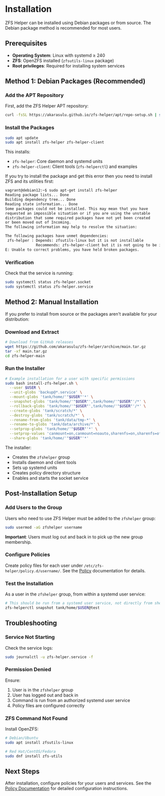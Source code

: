 # Installation

ZFS Helper can be installed using Debian packages or from source. The Debian package method is recommended for most users.

## Prerequisites

- **Operating System**: Linux with systemd ≥ 240
- **ZFS**: OpenZFS installed (`zfsutils-linux` package)
- **Root privileges**: Required for installing system services

## Method 1: Debian Packages (Recommended)

### Add the APT Repository

First, add the ZFS Helper APT repository:

```bash
curl -fsSL https://akarasulu.github.io/zfs-helper/apt/repo-setup.sh | sudo bash
```

### Install the Packages

```bash
sudo apt update
sudo apt install zfs-helper zfs-helper-client
```

This installs:
- `zfs-helper`: Core daemon and systemd units
- `zfs-helper-client`: Client tools (`zfs-helperctl`) and examples

If you try to install the package and get this error then you need to install ZFS and its utilities first:

```bash
vagrant@debian12:~$ sudo apt-get install zfs-helper
Reading package lists... Done
Building dependency tree... Done
Reading state information... Done
Some packages could not be installed. This may mean that you have
requested an impossible situation or if you are using the unstable
distribution that some required packages have not yet been created
or been moved out of Incoming.
The following information may help to resolve the situation:

The following packages have unmet dependencies:
 zfs-helper : Depends: zfsutils-linux but it is not installable
              Recommends: zfs-helper-client but it is not going to be installed
E: Unable to correct problems, you have held broken packages.
```

### Verification

Check that the service is running:

```bash
sudo systemctl status zfs-helper.socket
sudo systemctl status zfs-helper.service
```

## Method 2: Manual Installation

If you prefer to install from source or the packages aren't available for your distribution:

### Download and Extract

```bash
# Download from GitHub releases
wget https://github.com/akarasulu/zfs-helper/archive/main.tar.gz
tar -xf main.tar.gz
cd zfs-helper-main
```

### Run the Installer

```bash
# Example installation for a user with specific permissions
sudo bash install-zfs-helper.sh \
  --user $USER \
  --unit-globs 'backup@*.service' \
  --mount-globs 'tank/home/'"$USER"'*' \
  --snapshot-globs 'tank/home/'"$USER"',tank/home/'"$USER"'/*' \
  --rollback-globs 'tank/home/'"$USER"',tank/home/'"$USER"'/*' \
  --create-globs 'tank/scratch/*' \
  --destroy-globs 'tank/scratch/*' \
  --rename-from-globs 'tank/data/tmp-*' \
  --rename-to-globs 'tank/data/archive/*' \
  --setprop-globs 'tank/home/'"$USER"'*' \
  --setprop-values 'canmount=on,canmount=noauto,sharenfs=on,sharenfs=off,mountpoint:/home/'"$USER"'*' \
  --share-globs 'tank/home/'"$USER"'*'
```

The installer:
- Creates the `zfshelper` group
- Installs daemon and client tools
- Sets up systemd units
- Creates policy directory structure
- Enables and starts the socket service

## Post-Installation Setup

### Add Users to the Group

Users who need to use ZFS Helper must be added to the `zfshelper` group:

```bash
sudo usermod -aG zfshelper username
```

**Important**: Users must log out and back in to pick up the new group membership.

### Configure Policies

Create policy files for each user under `/etc/zfs-helper/policy.d/username/`. See the [Policy](policy.md) documentation for details.

### Test the Installation

As a user in the `zfshelper` group, from within a systemd user service:

```bash
# This should be run from a systemd user service, not directly from shell
zfs-helperctl snapshot tank/home/$USER@test
```

## Troubleshooting

### Service Not Starting

Check the service logs:

```bash
sudo journalctl -u zfs-helper.service -f
```

### Permission Denied

Ensure:
1. User is in the `zfshelper` group
2. User has logged out and back in
3. Command is run from an authorized systemd user service
4. Policy files are configured correctly

### ZFS Command Not Found

Install OpenZFS:

```bash
# Debian/Ubuntu
sudo apt install zfsutils-linux

# Red Hat/CentOS/Fedora
sudo dnf install zfs-utils
```

## Next Steps

After installation, configure policies for your users and services. See the [Policy Documentation](policy.md) for detailed configuration instructions.